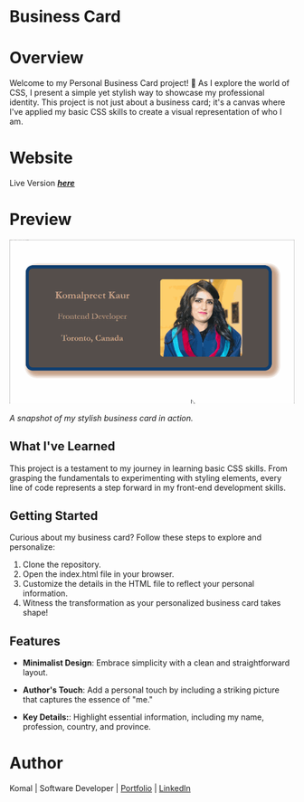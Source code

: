 # **Business Card**

# Overview

Welcome to my Personal Business Card project! 🌟 As I explore the world of CSS, I present a simple yet stylish way to showcase my professional identity. This project is not just about a business card; it's a canvas where I've applied my basic CSS skills to create a visual representation of who I am.

# Website

Live Version **_[here](https://businesscard03.netlify.app/)_**

# Preview

<img src = "images\businessCard.gif">

_A snapshot of my stylish business card in action._

## What I've Learned

This project is a testament to my journey in learning basic CSS skills. From grasping the fundamentals to experimenting with styling elements, every line of code represents a step forward in my front-end development skills.

## Getting Started

Curious about my business card? Follow these steps to explore and personalize:

1. Clone the repository.
2. Open the index.html file in your browser.
3. Customize the details in the HTML file to reflect your personal information.
3. Witness the transformation as your personalized business card takes shape!

## Features

- **Minimalist Design**:  Embrace simplicity with a clean and straightforward layout.

- **Author's Touch**: Add a personal touch by including a striking picture that captures the essence of "me."

- **Key Details:**: Highlight essential information, including my name, profession, country, and province.

# Author

Komal | Software Developer | [Portfolio](https://kaurkomal.com/) | [LinkedIn](https://www.linkedin.com/in/hssa03/)